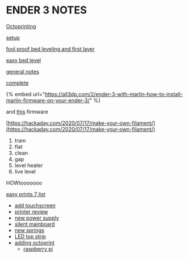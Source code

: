 # ENDER 3 NOTES

[Octoprinting](https://octoprint.org/)

[setup](https://www.youtube.com/watch?v=N9aWBjbj3Ag)

[fool proof bed leveling and first layer ](https://www.youtube.com/watch?v=8VgVwCeaovQ)

[easy bed level](https://www.youtube.com/watch?v=_EfWVUJjBdA)

[general notes ](https://www.youtube.com/watch?v=EnINVgu7F0I)

[complete](https://www.youtube.com/watch?v=T-Z3GmM20JM)

{% embed url="https://all3dp.com/2/ender-3-with-marlin-how-to-install-marlin-firmware-on-your-ender-3/" %}

and [this](https://all3dp.com/2/3d-printer-firmware-which-to-choose-and-how-to-change-it/) firmware

[https://hackaday.com/2020/07/17/make-your-own-filament/](https://hackaday.com/2020/07/17/make-your-own-filament/) 

1. tram
2. flat 
3. clean
4. gap 
5. level heater 
6. live level 

HOWtooooooo

[easy prints 7 list](https://www.youtube.com/watch?v=fq2IKp3jeaY)

* [add touchscreen](https://howchoo.com/g/y2fin2q5njm/ender-3-octoprint-touchscreen#intro)
* [printer review](https://howchoo.com/g/ytbizjaxzjk/creality-ender-3-3d-printer-review#intro)
* [new power supply](https://howchoo.com/g/ndu3zjhhzgv/ender-3-meanwell-psu-upgrade)
* [silent mainboard](https://howchoo.com/g/ntmwy2u4owu/ender-3-board-upgrade)
* [new springs ](https://howchoo.com/g/otg0zjq3yjm/ender-3-bed-spring-upgrade)
* [LED top strip](https://howchoo.com/g/odk2ngrhztd/how-to-add-an-led-strip-to-your-3d-printer)
* [adding octoprint](https://howchoo.com/g/ntg5yzg1odk/using-octoprint-with-the-creality-ender-3-3d-printer)
  * [raspberry pi ](https://howchoo.com/g/y2rhnzm3odz/control-your-3d-printer-with-octoprint-and-raspberry-pi)

